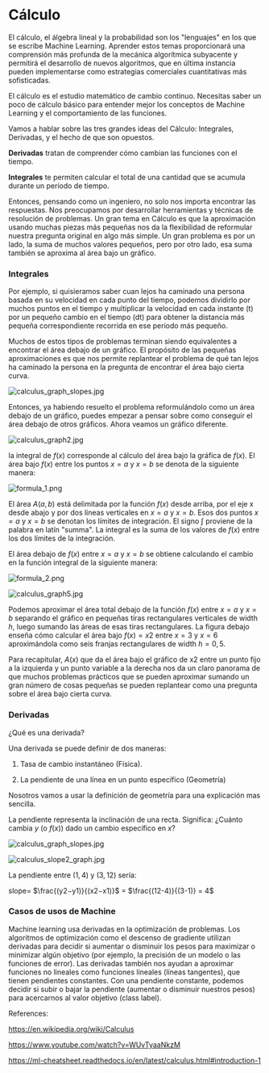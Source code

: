 # Cálculo


El cálculo, el álgebra lineal y la probabilidad son los "lenguajes" en los que se escribe Machine Learning. Aprender estos temas proporcionará una comprensión más profunda de la mecánica algorítmica subyacente y permitirá el desarrollo de nuevos algoritmos, que en última instancia pueden implementarse como estrategias comerciales cuantitativas más sofisticadas.

El cálculo es el estudio matemático de cambio continuo. Necesitas saber un poco de cálculo básico para entender mejor los conceptos de Machine Learning y el comportamiento de las funciones.

Vamos a hablar sobre las tres grandes ideas del Cálculo: Integrales, Derivadas, y el hecho de que son opuestos.

**Derivadas** tratan de comprender cómo cambian las funciones con el tiempo.

**Integrales** te permiten calcular el total de una cantidad que se acumula durante un período de tiempo.

Entonces, pensando como un ingeniero, no solo nos importa encontrar las respuestas. Nos preocupamos por desarrollar herramientas y técnicas de resolución de problemas. Un gran tema en Cálculo es que la aproximación usando muchas piezas más pequeñas nos da la flexibilidad de reformular nuestra pregunta original en algo más simple. Un gran problema es por un lado, la suma de muchos valores pequeños, pero por otro lado, esa suma también se aproxima al área bajo un gráfico.

### Integrales

Por ejemplo, si quisieramos saber cuan lejos ha caminado una persona basada en su velocidad en cada punto del tiempo, podemos dividirlo por muchos puntos en el tiempo y multiplicar la velocidad en cada instante (t) por un pequeño cambio en el tiempo (dt) para obtener la distancia más pequeña correspondiente recorrida en ese periodo más pequeño.

Muchos de estos tipos de problemas terminan siendo equivalentes a encontrar el área debajo de un gráfico. El propósito de las pequeñas aproximaciones es que nos permite replantear el problema de qué tan lejos ha caminado la persona en la pregunta de encontrar el área bajo cierta curva.

![calculus_graph_slopes.jpg](https://github.com/4GeeksAcademy/machine-learning-content/blob/master/assets/calculus_graph1.jpg?raw=true)


Entonces, ya habiendo resuelto el problema reformulándolo como un área debajo de un gráfico, puedes empezar a pensar sobre como conseguir el área debajo de otros gráficos. Ahora veamos un gráfico diferente.

![calculus_graph2.jpg](https://github.com/4GeeksAcademy/machine-learning-content/blob/master/assets/calculus_graph2.jpg?raw=true)

la integral de $f(x)$ corresponde al cálculo del área bajo la gráfica de $f(x)$. El área bajo $f(x)$ entre los puntos $x = a$ y $x = b$ se denota de la siguiente manera:

![formula_1.png](https://github.com/4GeeksAcademy/machine-learning-content/blob/master/assets/formula_1.png?raw=true)


El área $A(a,b)$ está delimitada por la función $f(x)$ desde arriba, por el eje x desde abajo y por dos líneas verticales en $x = a$ y $x = b$. Esos dos puntos $x = a$ y $x = b$ se denotan los límites de integración. El signo $∫$ proviene de la palabra en latín "summa". La integral es la suma de los valores de $f(x)$ entre los dos límites de la integración.

El área debajo de $f(x)$ entre $x = a$ y $x = b$ se obtiene calculando el cambio en la función integral de la siguiente manera:

![formula_2.png](https://github.com/4GeeksAcademy/machine-learning-content/blob/master/assets/formula_2.png?raw=true)

![calculus_graph5.jpg](https://github.com/4GeeksAcademy/machine-learning-content/blob/master/assets/calculus_graph5.jpg?raw=true)

Podemos aproximar el área total debajo de la función $f(x)$ entre $x = a$ y $x = b$ separando el gráfico en pequeñas tiras rectangulares verticales de width $h$, luego sumando las áreas de esas tiras rectangulares. La figura debajo enseña cómo calcular el área bajo $f(x) = x2$ entre $x = 3$ y $x = 6$ aproximándola como seis franjas rectangulares de width $h = 0,5$.

Para recapitular, $A(x)$ que da el área bajo el gráfico de x2 entre un punto fijo a la izquierda y un punto variable a la derecha nos da un claro panorama de que muchos problemas prácticos que se pueden aproximar sumando un gran número de cosas pequeñas se pueden replantear como una pregunta sobre el área bajo cierta curva.

### Derivadas

¿Qué es una derivada?

Una derivada se puede definir de dos maneras:

1.	Tasa de cambio instantáneo (Física).

2.	La pendiente de una línea en un punto específico (Geometría)

Nosotros vamos a usar la definición de geometría para una explicación mas sencilla.

La pendiente representa la inclinación de una recta. Significa: ¿Cuánto cambia $y$ (o $f(x)$) dado un cambio específico en $x$?



![calculus_graph_slopes.jpg](https://github.com/4GeeksAcademy/machine-learning-content/blob/master/assets/calculus_graph_slopes.jpg?raw=true)

![calculus_slope2_graph.jpg](https://github.com/4GeeksAcademy/machine-learning-content/blob/master/assets/calculus_slope2_graph.jpg?raw=true)

La pendiente entre $(1,4)$ y $(3,12)$ sería:

slope= $\frac{(y2−y1)}{(x2−x1)}$ = $\frac{(12-4)}{(3-1)} = 4$

### Casos de usos de Machine 

Machine learning usa derivadas en la optimización de problemas. Los algoritmos de optimización como el descenso de gradiente utilizan derivadas para decidir si aumentar o disminuir los pesos para maximizar o minimizar algún objetivo (por ejemplo, la precisión de un modelo o las funciones de error). Las derivadas también nos ayudan a aproximar funciones no lineales como funciones lineales (líneas tangentes), que tienen pendientes constantes. Con una pendiente constante, podemos decidir si subir o bajar la pendiente (aumentar o disminuir nuestros pesos) para acercarnos al valor objetivo (class label).


References:

https://en.wikipedia.org/wiki/Calculus

https://www.youtube.com/watch?v=WUvTyaaNkzM

https://ml-cheatsheet.readthedocs.io/en/latest/calculus.html#introduction-1

